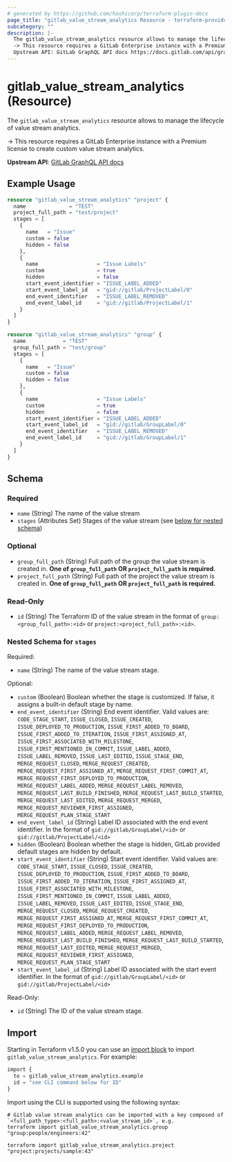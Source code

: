 ```yaml
---
# generated by https://github.com/hashicorp/terraform-plugin-docs
page_title: "gitlab_value_stream_analytics Resource - terraform-provider-gitlab"
subcategory: ""
description: |-
  The gitlab_value_stream_analytics resource allows to manage the lifecycle of value stream analytics.
  -> This resource requires a GitLab Enterprise instance with a Premium license to create custom value stream analytics.
  Upstream API: GitLab GraphQL API docs https://docs.gitlab.com/api/graphql/reference/#mutationvaluestreamcreate
---
```


# gitlab_value_stream_analytics (Resource)

The `gitlab_value_stream_analytics` resource allows to manage the lifecycle of value stream analytics.

-> This resource requires a GitLab Enterprise instance with a Premium license to create custom value stream analytics.

**Upstream API**: [GitLab GraphQL API docs](https://docs.gitlab.com/api/graphql/reference/#mutationvaluestreamcreate)

## Example Usage

```terraform
resource "gitlab_value_stream_analytics" "project" {
  name              = "TEST"
  project_full_path = "test/project"
  stages = [
    {
      name   = "Issue"
      custom = false
      hidden = false
    },
    {
      name                   = "Issue Labels"
      custom                 = true
      hidden                 = false
      start_event_identifier = "ISSUE_LABEL_ADDED"
      start_event_label_id   = "gid://gitlab/ProjectLabel/0"
      end_event_identifier   = "ISSUE_LABEL_REMOVED"
      end_event_label_id     = "gid://gitlab/ProjectLabel/1"
    }
  ]
}

resource "gitlab_value_stream_analytics" "group" {
  name            = "TEST"
  group_full_path = "test/group"
  stages = [
    {
      name   = "Issue"
      custom = false
      hidden = false
    },
    {
      name                   = "Issue Labels"
      custom                 = true
      hidden                 = false
      start_event_identifier = "ISSUE_LABEL_ADDED"
      start_event_label_id   = "gid://gitlab/GroupLabel/0"
      end_event_identifier   = "ISSUE_LABEL_REMOVED"
      end_event_label_id     = "gid://gitlab/GroupLabel/1"
    }
  ]
}
```

<!-- schema generated by tfplugindocs -->
## Schema

### Required

- `name` (String) The name of the value stream
- `stages` (Attributes Set) Stages of the value stream (see [below for nested schema](#nestedatt--stages))

### Optional

- `group_full_path` (String) Full path of the group the value stream is created in. **One of `group_full_path` OR `project_full_path` is required.**
- `project_full_path` (String) Full path of the project the value stream is created in. **One of `group_full_path` OR `project_full_path` is required.**

### Read-Only

- `id` (String) The Terraform ID of the value stream in the format of `group:<group_full_path>:<id>` or `project:<project_full_path>:<id>`.

<a id="nestedatt--stages"></a>
### Nested Schema for `stages`

Required:

- `name` (String) The name of the value stream stage.

Optional:

- `custom` (Boolean) Boolean whether the stage is customized. If false, it assigns a built-in default stage by name.
- `end_event_identifier` (String) End event identifier. Valid values are: `CODE_STAGE_START`, `ISSUE_CLOSED`, `ISSUE_CREATED`, `ISSUE_DEPLOYED_TO_PRODUCTION`, `ISSUE_FIRST_ADDED_TO_BOARD`, `ISSUE_FIRST_ADDED_TO_ITERATION`, `ISSUE_FIRST_ASSIGNED_AT`, `ISSUE_FIRST_ASSOCIATED_WITH_MILESTONE`, `ISSUE_FIRST_MENTIONED_IN_COMMIT`, `ISSUE_LABEL_ADDED`, `ISSUE_LABEL_REMOVED`, `ISSUE_LAST_EDITED`, `ISSUE_STAGE_END`, `MERGE_REQUEST_CLOSED`, `MERGE_REQUEST_CREATED`, `MERGE_REQUEST_FIRST_ASSIGNED_AT`, `MERGE_REQUEST_FIRST_COMMIT_AT`, `MERGE_REQUEST_FIRST_DEPLOYED_TO_PRODUCTION`, `MERGE_REQUEST_LABEL_ADDED`, `MERGE_REQUEST_LABEL_REMOVED`, `MERGE_REQUEST_LAST_BUILD_FINISHED`, `MERGE_REQUEST_LAST_BUILD_STARTED`, `MERGE_REQUEST_LAST_EDITED`, `MERGE_REQUEST_MERGED`, `MERGE_REQUEST_REVIEWER_FIRST_ASSIGNED`, `MERGE_REQUEST_PLAN_STAGE_START`
- `end_event_label_id` (String) Label ID associated with the end event identifier. In the format of `gid://gitlab/GroupLabel/<id>` or `gid://gitlab/ProjectLabel/<id>`
- `hidden` (Boolean) Boolean whether the stage is hidden, GitLab provided default stages are hidden by default.
- `start_event_identifier` (String) Start event identifier. Valid values are: `CODE_STAGE_START`, `ISSUE_CLOSED`, `ISSUE_CREATED`, `ISSUE_DEPLOYED_TO_PRODUCTION`, `ISSUE_FIRST_ADDED_TO_BOARD`, `ISSUE_FIRST_ADDED_TO_ITERATION`, `ISSUE_FIRST_ASSIGNED_AT`, `ISSUE_FIRST_ASSOCIATED_WITH_MILESTONE`, `ISSUE_FIRST_MENTIONED_IN_COMMIT`, `ISSUE_LABEL_ADDED`, `ISSUE_LABEL_REMOVED`, `ISSUE_LAST_EDITED`, `ISSUE_STAGE_END`, `MERGE_REQUEST_CLOSED`, `MERGE_REQUEST_CREATED`, `MERGE_REQUEST_FIRST_ASSIGNED_AT`, `MERGE_REQUEST_FIRST_COMMIT_AT`, `MERGE_REQUEST_FIRST_DEPLOYED_TO_PRODUCTION`, `MERGE_REQUEST_LABEL_ADDED`, `MERGE_REQUEST_LABEL_REMOVED`, `MERGE_REQUEST_LAST_BUILD_FINISHED`, `MERGE_REQUEST_LAST_BUILD_STARTED`, `MERGE_REQUEST_LAST_EDITED`, `MERGE_REQUEST_MERGED`, `MERGE_REQUEST_REVIEWER_FIRST_ASSIGNED`, `MERGE_REQUEST_PLAN_STAGE_START`
- `start_event_label_id` (String) Label ID associated with the start event identifier. In the format of `gid://gitlab/GroupLabel/<id>` or `gid://gitlab/ProjectLabel/<id>`

Read-Only:

- `id` (String) The ID of the value stream stage.

## Import

Starting in Terraform v1.5.0 you can use an [import block](https://developer.hashicorp.com/terraform/language/import) to import `gitlab_value_stream_analytics`. For example:
```terraform
import {
  to = gitlab_value_stream_analytics.example
  id = "see CLI command below for ID"
}
```

Import using the CLI is supported using the following syntax:

```shell
# Gitlab value stream analytics can be imported with a key composed of `<full_path_type>:<full_path>:<value_stream_id>`, e.g.
terraform import gitlab_value_stream_analytics.group "group:people/engineers:42"

terraform import gitlab_value_stream_analytics.project "project:projects/sample:43"
```
